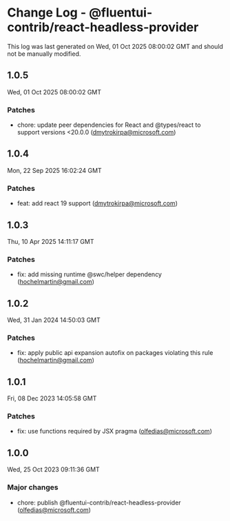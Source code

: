 # Change Log - @fluentui-contrib/react-headless-provider

This log was last generated on Wed, 01 Oct 2025 08:00:02 GMT and should not be manually modified.

<!-- Start content -->

## 1.0.5

Wed, 01 Oct 2025 08:00:02 GMT

### Patches

- chore: update peer dependencies for React and @types/react to support versions <20.0.0 (dmytrokirpa@microsoft.com)

## 1.0.4

Mon, 22 Sep 2025 16:02:24 GMT

### Patches

- feat: add react 19 support (dmytrokirpa@microsoft.com)

## 1.0.3

Thu, 10 Apr 2025 14:11:17 GMT

### Patches

- fix: add missing runtime @swc/helper dependency (hochelmartin@gmail.com)

## 1.0.2

Wed, 31 Jan 2024 14:50:03 GMT

### Patches

- fix: apply public api expansion autofix on packages violating this rule (hochelmartin@gmail.com)

## 1.0.1

Fri, 08 Dec 2023 14:05:58 GMT

### Patches

- fix: use functions required by JSX pragma (olfedias@microsoft.com)

## 1.0.0

Wed, 25 Oct 2023 09:11:36 GMT

### Major changes

- chore: publish @fluentui-contrib/react-headless-provider (olfedias@microsoft.com)
